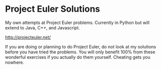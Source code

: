 Project Euler Solutions
=======================

My own attempts at Project Euler problems. Currently in Python but will extend to Java, C++, and Javascript. 

http://projecteuler.net/

If you are doing or planning to do Project Euler, do not look at my solutions before you have tried the problems.  You will only benefit 100% from these wonderful exercises if you actually do them yourself.  Cheating gets you nowhere.